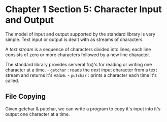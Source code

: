 Chapter 1 Section 5: Character Input and Output
===

The model of input and output supported by the standard library is very simple. Text input or output is dealt with as streams of characters.

A *text stream* is a sequence of characters divided into lines; each line consists of zero or more characters followed by a new line character.

The standard library provides serveral f(x)'s for reading or writing one character at a time.
    - `getchar` : reads the *next* input character from a text stream and returns it's value.
    - `putchar` : prints a character each time it's called.


File Copying
---
Given getchar & putchar, we can write a program to copy it's input into it's output one character at a time.
